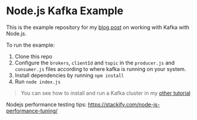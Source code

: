 # Node.js Kafka Example

This is the example repository for my [blog post](https://www.sohamkamani.com/nodejs/working-with-kafka/) on working with Kafka with Node.js.

To run the example:

1. Clone this repo
1. Configure the `brokers`, `clientId` and `topic` in the `producer.js` and `consumer.js` files according to where kafka is running on your system.
1. Install dependencies by running `npm install`
1. Run `node index.js`

> You can see how to install and run a Kafka cluster in my [other tutorial](https://www.sohamkamani.com/blog/2017/11/22/how-to-install-and-run-kafka/)

Nodejs performance testing tips:
https://stackify.com/node-js-performance-tuning/

